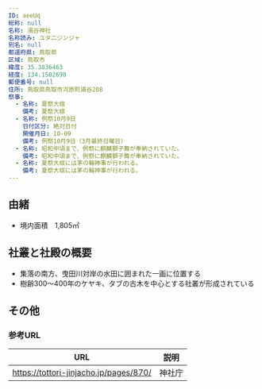 ```yaml
---
ID: aeeUq
総称: null
名称: 湯谷神社
名称読み: ユタニジンジャ
別名: null
都道府県: 鳥取県
区域: 鳥取市
緯度: 35.3836463
経度: 134.1502698
郵便番号: null
住所: 鳥取県鳥取市河原町湯谷208
祭事:
  - 名称: 夏祭大祓
    備考: 夏祭大祓
  - 名称: 例祭10月9日
    日付区分: 絶対日付
    開催月日: 10-09
    備考: 例祭10月9日（3月最終日曜日）
  - 名称: 昭和中頃まで、例祭に麒麟獅子舞が奉納されていた。
    備考: 昭和中頃まで、例祭に麒麟獅子舞が奉納されていた。
  - 名称: 夏祭大祓には茅の輪神事が行われる。
    備考: 夏祭大祓には茅の輪神事が行われる。
---
```


## 由緒

- 境内面積　1,805㎡

## 社叢と社殿の概要

- 集落の南方、曳田川対岸の水田に囲まれた一画に位置する
- 樹齢300～400年のケヤキ、タブの古木を中心とする社叢が形成されている

## その他

### 参考URL

| URL                                    | 説明   |
| -------------------------------------- | ------ |
| https://tottori-jinjacho.jp/pages/870/ | 神社庁 |
